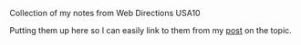 Collection of my notes from Web Directions USA10

Putting them up here so I can easily link to them from my [post](http://www.plankdesign.com/blog/2010/09/web-directions-usa-2010-wrap-up) on the topic. 
